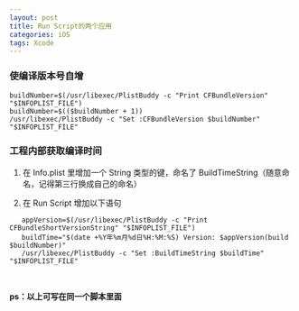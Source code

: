 ```yaml
---
layout: post
title: Run Script的两个应用
categories: iOS
tags: Xcode
---
```


### 使编译版本号自增

```shell
buildNumber=$(/usr/libexec/PlistBuddy -c "Print CFBundleVersion" "$INFOPLIST_FILE")
buildNumber=$(($buildNumber + 1))
/usr/libexec/PlistBuddy -c "Set :CFBundleVersion $buildNumber" "$INFOPLIST_FILE"
```
### 工程内部获取编译时间

1. 在 Info.plist 里增加一个 String 类型的键，命名了 BuildTimeString（随意命名，记得第三行换成自己的命名）

2. 在 Run Script 增加以下语句

```shell
   appVersion=$(/usr/libexec/PlistBuddy -c "Print CFBundleShortVersionString" "$INFOPLIST_FILE")
   buildTime="$(date +%Y年%m月%d日%H:%M:%S) Version: $appVersion(build $buildNumber)"
   /usr/libexec/PlistBuddy -c "Set :BuildTimeString $buildTime" "$INFOPLIST_FILE"
```

   ​

**ps：以上可写在同一个脚本里面**
